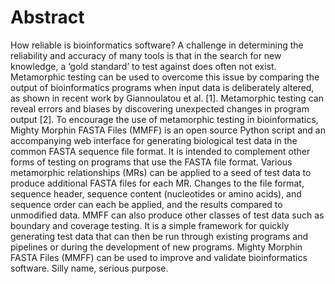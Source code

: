# Abstract

How reliable is bioinformatics software? A challenge in determining the reliability and accuracy of many tools is that in the search for new knowledge, a ‘gold standard’ to test against does often not exist. Metamorphic testing can be used to overcome this issue by comparing the output of bioinformatics programs when input data is deliberately altered, as shown in recent work by Giannoulatou et al. [1]. Metamorphic testing can reveal errors and biases by discovering unexpected changes in program output [2].
To encourage the use of metamorphic testing in bioinformatics, Mighty Morphin FASTA Files (MMFF) is an open source Python script and an accompanying web interface for generating biological test data in the common FASTA sequence file format.
It is intended to complement other forms of testing on programs that use the FASTA file format. Various  metamorphic relationships (MRs) can be applied to a seed of test data to produce additional FASTA files for each MR. Changes to the file format, sequence header, sequence content (nucleotides or amino acids), and sequence order can each be applied, and the results compared to unmodified data.
MMFF can also produce other classes of test data such as boundary and coverage testing. It is a simple framework for quickly generating test data that can then be run through existing programs and pipelines or during the development of new programs.
Mighty Morphin FASTA Files (MMFF) can be used to improve and validate bioinformatics software. Silly name, serious purpose.
